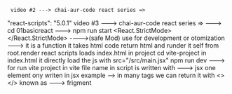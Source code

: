      video #2 ---> chai-aur-code react series => 
  "react-scripts": "5.0.1"
  video #3 ---> chai-aur-code react series =>
  --->  cd 01basicreact
  ---> npm run start 
  <React.StrictMode>    </React.StrictMode>  ---->(safe Mod) use for development or otomization
  <App> ---> it is a function it takes html code return html and runder it self from root.render 
  react scripts loads index.html in project
  cd vite-project
  in index.html it directly load the js with src="/src/main.jsx"
  npm run dev ---> for run vite project
  in vite file name in script is written with ---> jsx
  one element ony writen in jsx example --> <Chai/>
  in many tags we can return it with <> </> known as ---> frigment 
